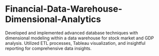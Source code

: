 # Financial-Data-Warehouse-Dimensional-Analytics
Developed and implemented advanced database techniques with dimensional modeling within a data warehouse for stock market and GDP analysis. Utilized ETL processes, Tableau visualization, and insightful reporting for comprehensive data insights.
